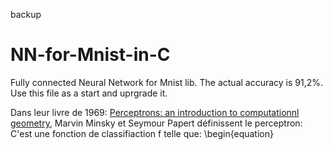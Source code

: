 backup
# NN-for-Mnist-in-C
Fully connected Neural Network for Mnist lib.
The actual accuracy is 91,2%.
Use this file as a start and uprgrade it.

Dans leur livre de 1969: <ins>Perceptrons: an introduction to computationnl geometry</ins>, Marvin Minsky et Seymour Papert définissent le perceptron: C'est une fonction de classifiaction f telle que: 
\begin{equation}